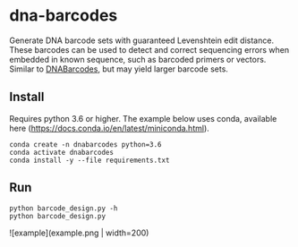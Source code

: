 # dna-barcodes

Generate DNA barcode sets with guaranteed Levenshtein edit distance. 
These barcodes can be used to detect and correct sequencing errors when embedded in known sequence, such as barcoded primers or vectors.
Similar to [DNABarcodes](https://www.bioconductor.org/packages/release/bioc/html/DNABarcodes.html), but may yield larger barcode sets. 

## Install
Requires python 3.6 or higher. The example below uses conda, available here (https://docs.conda.io/en/latest/miniconda.html).

```
conda create -n dnabarcodes python=3.6
conda activate dnabarcodes
conda install -y --file requirements.txt
```
## Run

```
python barcode_design.py -h
python barcode_design.py
```

![example](example.png | width=200)

